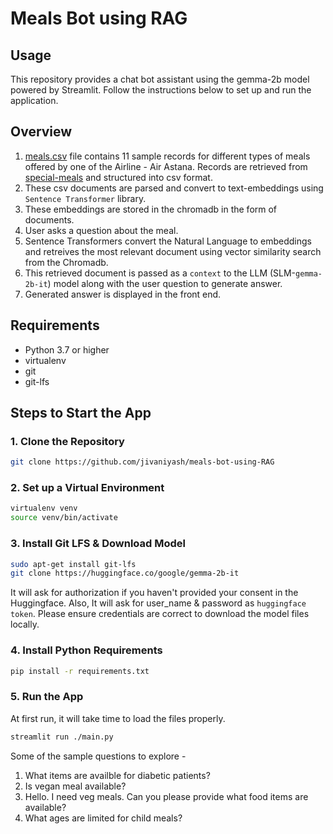 # Meals Bot using RAG

## Usage
This repository provides a chat bot assistant using the gemma-2b model powered by Streamlit. Follow the instructions below to set up and run the application. 

## Overview 
1. [meals.csv](https://github.com/jivaniyash/Meals-Bot-using-RAG/blob/master/meals.csv) file contains 11 sample records for different types of meals offered by one of the Airline - Air Astana. Records are retrieved from [special-meals](https://www.airastana.com/global-en/booking-manage/special-meals) and structured into csv format.
2. These csv documents are parsed and convert to text-embeddings using `Sentence Transformer` library.
3. These embeddings are stored in the chromadb in the form of documents.
4. User asks a question about the meal.
5. Sentence Transformers convert the Natural Language to embeddings and retreives the most relevant document using vector similarity search from the Chromadb. 
6. This retrieved document is passed as a `context` to the LLM (SLM-`gemma-2b-it`) model along with the user question to generate answer.
7. Generated answer is displayed in the front end. 

## Requirements
- Python 3.7 or higher
- virtualenv
- git
- git-lfs

## Steps to Start the App

### 1. Clone the Repository
```sh
git clone https://github.com/jivaniyash/meals-bot-using-RAG
```

### 2. Set up a Virtual Environment
```sh
virtualenv venv
source venv/bin/activate
```

### 3. Install Git LFS & Download Model
```sh
sudo apt-get install git-lfs
git clone https://huggingface.co/google/gemma-2b-it
```
It will ask for authorization if you haven't provided your consent in the Huggingface. Also, It will ask for user_name & password as `huggingface token`. Please ensure credentials are correct to download the model files locally. 

### 4. Install Python Requirements
```sh
pip install -r requirements.txt
```

### 5. Run the App
At first run, it will take time to load the files properly.
```sh
streamlit run ./main.py
```

Some of the sample questions to explore - 
1. What items are availble for diabetic patients?
2. Is vegan meal available?
3. Hello. I need veg meals. Can you please provide what food items are available?
4. What ages are limited for child meals?



